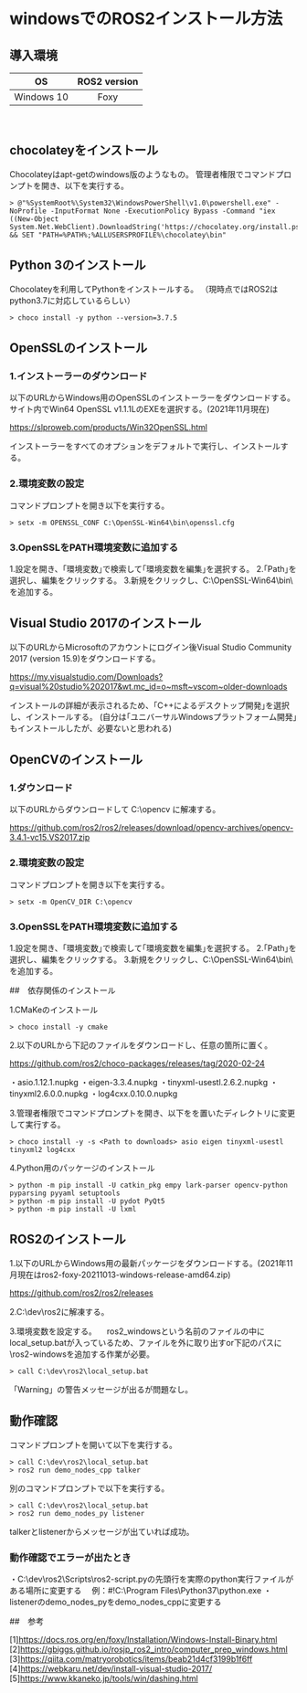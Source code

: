 # windowsでのROS2インストール方法


## 導入環境

| OS | ROS2 version |
|:-:|:-:|
| Windows 10 | Foxy |

<br>

## chocolateyをインストール

Chocolateyはapt-getのwindows版のようなもの。
管理者権限でコマンドプロンプトを開き、以下を実行する。

```
> @"%SystemRoot%\System32\WindowsPowerShell\v1.0\powershell.exe" -NoProfile -InputFormat None -ExecutionPolicy Bypass -Command "iex ((New-Object System.Net.WebClient).DownloadString('https://chocolatey.org/install.ps1'))" && SET "PATH=%PATH%;%ALLUSERSPROFILE%\chocolatey\bin"
```

## Python 3のインストール

Chocolateyを利用してPythonをインストールする。
（現時点ではROS2はpython3.7に対応しているらしい）

```
> choco install -y python --version=3.7.5
```

## OpenSSLのインストール
### 1.インストーラーのダウンロード

以下のURLからWindows用のOpenSSLのインストーラーをダウンロードする。
サイト内でWin64 OpenSSL v1.1.1LのEXEを選択する。(2021年11月現在)

https://slproweb.com/products/Win32OpenSSL.html

インストーラーをすべてのオプションをデフォルトで実行し、インストールする。

### 2.環境変数の設定

コマンドプロンプトを開き以下を実行する。

```
> setx -m OPENSSL_CONF C:\OpenSSL-Win64\bin\openssl.cfg
```
### 3.OpenSSLをPATH環境変数に追加する

1.設定を開き、｢環境変数｣で検索して｢環境変数を編集｣を選択する。
2.｢Path｣を選択し、編集をクリックする。
3.新規をクリックし、C:\OpenSSL-Win64\bin\ を追加する。

## Visual Studio 2017のインストール

以下のURLからMicrosoftのアカウントにログイン後Visual Studio Community 2017 (version 15.9)をダウンロードする。

https://my.visualstudio.com/Downloads?q=visual%20studio%202017&wt.mc_id=o~msft~vscom~older-downloads

インストールの詳細が表示されるため、｢C++によるデスクトップ開発｣を選択し、インストールする。
(自分は｢ユニバーサルWindowsプラットフォーム開発｣もインストールしたが、必要ないと思われる)

## OpenCVのインストール

### 1.ダウンロード

以下のURLからダウンロードして C:\opencv に解凍する。

https://github.com/ros2/ros2/releases/download/opencv-archives/opencv-3.4.1-vc15.VS2017.zip

### 2.環境変数の設定

コマンドプロンプトを開き以下を実行する。

```
> setx -m OpenCV_DIR C:\opencv
```
### 3.OpenSSLをPATH環境変数に追加する

1.設定を開き、｢環境変数｣で検索して｢環境変数を編集｣を選択する。
2.｢Path｣を選択し、編集をクリックする。
3.新規をクリックし、C:\OpenSSL-Win64\bin\ を追加する。

##　依存関係のインストール

1.CMaKeのインストール
```
> choco install -y cmake
```

2.以下のURLから下記のファイルをダウンロードし、任意の箇所に置く。

https://github.com/ros2/choco-packages/releases/tag/2020-02-24

・asio.1.12.1.nupkg
・eigen-3.3.4.nupkg
・tinyxml-usestl.2.6.2.nupkg
・tinyxml2.6.0.0.nupkg
・log4cxx.0.10.0.nupkg

3.管理者権限でコマンドプロンプトを開き、以下を<Path to downloads>を置いたディレクトリに変更して実行する。
```
> choco install -y -s <Path to downloads> asio eigen tinyxml-usestl tinyxml2 log4cxx
```

4.Python用のパッケージのインストール
```
> python -m pip install -U catkin_pkg empy lark-parser opencv-python pyparsing pyyaml setuptools
> python -m pip install -U pydot PyQt5
> python -m pip install -U lxml
```

## ROS2のインストール

1.以下のURLからWindows用の最新パッケージをダウンロードする。(2021年11月現在はros2-foxy-20211013-windows-release-amd64.zip)

https://github.com/ros2/ros2/releases

2.C:\dev\ros2に解凍する。

3.環境変数を設定する。
　ros2_windowsという名前のファイルの中にlocal_setup.batが入っているため、ファイルを外に取り出すor下記のパスに\ros2-windowsを追加する作業が必要。
```
> call C:\dev\ros2\local_setup.bat
```
「Warning」の警告メッセージが出るが問題なし。

## 動作確認

コマンドプロンプトを開いて以下を実行する。
```
> call C:\dev\ros2\local_setup.bat
> ros2 run demo_nodes_cpp talker
```
別のコマンドプロンプトで以下を実行する。
```
> call C:\dev\ros2\local_setup.bat
> ros2 run demo_nodes_py listener
```
talkerとlistenerからメッセージが出ていれば成功。

### 動作確認でエラーが出たとき
・C:\dev\ros2\Scripts\ros2-script.pyの先頭行を実際のpython実行ファイルがある場所に変更する
　例：#!C:\Program Files\Python37\python.exe
・listenerのdemo_nodes_pyをdemo_nodes_cppに変更する


##　参考

[1]https://docs.ros.org/en/foxy/Installation/Windows-Install-Binary.html
[2]https://gbiggs.github.io/rosjp_ros2_intro/computer_prep_windows.html
[3]https://qiita.com/matryorobotics/items/beab21d4cf3199b1f6ff
[4]https://webkaru.net/dev/install-visual-studio-2017/
[5]https://www.kkaneko.jp/tools/win/dashing.html